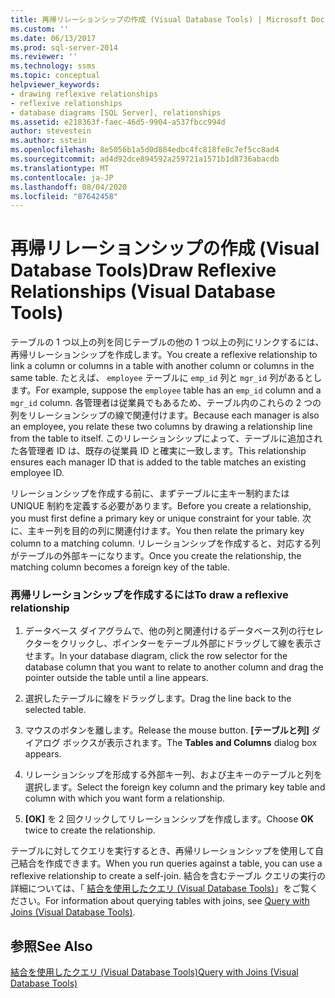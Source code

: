 ```yaml
---
title: 再帰リレーションシップの作成 (Visual Database Tools) | Microsoft Docs
ms.custom: ''
ms.date: 06/13/2017
ms.prod: sql-server-2014
ms.reviewer: ''
ms.technology: ssms
ms.topic: conceptual
helpviewer_keywords:
- drawing reflexive relationships
- reflexive relationships
- database diagrams [SQL Server], relationships
ms.assetid: e218363f-faec-46d5-9904-a537fbcc994d
author: stevestein
ms.author: sstein
ms.openlocfilehash: 8e5056b1a5d0d884edbc4fc818fe8c7ef5cc8ad4
ms.sourcegitcommit: ad4d92dce894592a259721a1571b1d8736abacdb
ms.translationtype: MT
ms.contentlocale: ja-JP
ms.lasthandoff: 08/04/2020
ms.locfileid: "87642458"
---
```

# <a name="draw-reflexive-relationships-visual-database-tools"></a><span data-ttu-id="5c663-102">再帰リレーションシップの作成 (Visual Database Tools)</span><span class="sxs-lookup"><span data-stu-id="5c663-102">Draw Reflexive Relationships (Visual Database Tools)</span></span>
  <span data-ttu-id="5c663-103">テーブルの 1 つ以上の列を同じテーブルの他の 1 つ以上の列にリンクするには、再帰リレーションシップを作成します。</span><span class="sxs-lookup"><span data-stu-id="5c663-103">You create a reflexive relationship to link a column or columns in a table with another column or columns in the same table.</span></span> <span data-ttu-id="5c663-104">たとえば、 `employee` テーブルに `emp_id` 列と `mgr_id` 列があるとします。</span><span class="sxs-lookup"><span data-stu-id="5c663-104">For example, suppose the `employee` table has an `emp_id` column and a `mgr_id` column.</span></span> <span data-ttu-id="5c663-105">各管理者は従業員でもあるため、テーブル内のこれらの 2 つの列をリレーションシップの線で関連付けます。</span><span class="sxs-lookup"><span data-stu-id="5c663-105">Because each manager is also an employee, you relate these two columns by drawing a relationship line from the table to itself.</span></span> <span data-ttu-id="5c663-106">このリレーションシップによって、テーブルに追加された各管理者 ID は、既存の従業員 ID と確実に一致します。</span><span class="sxs-lookup"><span data-stu-id="5c663-106">This relationship ensures each manager ID that is added to the table matches an existing employee ID.</span></span>  
  
 <span data-ttu-id="5c663-107">リレーションシップを作成する前に、まずテーブルに主キー制約または UNIQUE 制約を定義する必要があります。</span><span class="sxs-lookup"><span data-stu-id="5c663-107">Before you create a relationship, you must first define a primary key or unique constraint for your table.</span></span> <span data-ttu-id="5c663-108">次に、主キー列を目的の列に関連付けます。</span><span class="sxs-lookup"><span data-stu-id="5c663-108">You then relate the primary key column to a matching column.</span></span> <span data-ttu-id="5c663-109">リレーションシップを作成すると、対応する列がテーブルの外部キーになります。</span><span class="sxs-lookup"><span data-stu-id="5c663-109">Once you create the relationship, the matching column becomes a foreign key of the table.</span></span>  
  
### <a name="to-draw-a-reflexive-relationship"></a><span data-ttu-id="5c663-110">再帰リレーションシップを作成するには</span><span class="sxs-lookup"><span data-stu-id="5c663-110">To draw a reflexive relationship</span></span>  
  
1.  <span data-ttu-id="5c663-111">データベース ダイアグラムで、他の列と関連付けるデータベース列の行セレクターをクリックし、ポインターをテーブル外部にドラッグして線を表示させます。</span><span class="sxs-lookup"><span data-stu-id="5c663-111">In your database diagram, click the row selector for the database column that you want to relate to another column and drag the pointer outside the table until a line appears.</span></span>  
  
2.  <span data-ttu-id="5c663-112">選択したテーブルに線をドラッグします。</span><span class="sxs-lookup"><span data-stu-id="5c663-112">Drag the line back to the selected table.</span></span>  
  
3.  <span data-ttu-id="5c663-113">マウスのボタンを離します。</span><span class="sxs-lookup"><span data-stu-id="5c663-113">Release the mouse button.</span></span> <span data-ttu-id="5c663-114">**[テーブルと列]** ダイアログ ボックスが表示されます。</span><span class="sxs-lookup"><span data-stu-id="5c663-114">The **Tables and Columns** dialog box appears.</span></span>  
  
4.  <span data-ttu-id="5c663-115">リレーションシップを形成する外部キー列、および主キーのテーブルと列を選択します。</span><span class="sxs-lookup"><span data-stu-id="5c663-115">Select the foreign key column and the primary key table and column with which you want form a relationship.</span></span>  
  
5.  <span data-ttu-id="5c663-116">**[OK]** を 2 回クリックしてリレーションシップを作成します。</span><span class="sxs-lookup"><span data-stu-id="5c663-116">Choose **OK** twice to create the relationship.</span></span>  
  
 <span data-ttu-id="5c663-117">テーブルに対してクエリを実行するとき、再帰リレーションシップを使用して自己結合を作成できます。</span><span class="sxs-lookup"><span data-stu-id="5c663-117">When you run queries against a table, you can use a reflexive relationship to create a self-join.</span></span> <span data-ttu-id="5c663-118">結合を含むテーブル クエリの実行の詳細については、「 [結合を使用したクエリ (Visual Database Tools)](visual-database-tools.md)」をご覧ください。</span><span class="sxs-lookup"><span data-stu-id="5c663-118">For information about querying tables with joins, see [Query with Joins &#40;Visual Database Tools&#41;](visual-database-tools.md).</span></span>  
  
## <a name="see-also"></a><span data-ttu-id="5c663-119">参照</span><span class="sxs-lookup"><span data-stu-id="5c663-119">See Also</span></span>  
 [<span data-ttu-id="5c663-120">結合を使用したクエリ (Visual Database Tools)</span><span class="sxs-lookup"><span data-stu-id="5c663-120">Query with Joins &#40;Visual Database Tools&#41;</span></span>](visual-database-tools.md)  
  
  
